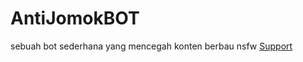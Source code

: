 # AntiJomokBOT
sebuah bot sederhana yang mencegah konten berbau nsfw
[Support](https://t.me/kimshatori)
